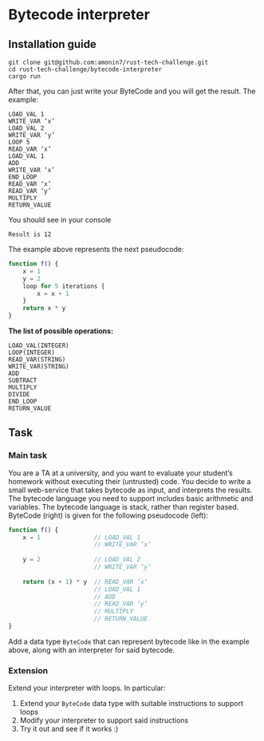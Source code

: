 # Bytecode interpreter

## Installation guide

```shell
git clone git@github.com:amonin7/rust-tech-challenge.git
cd rust-tech-challenge/bytecode-interpreter
cargo run
```

After that, you can just write your ByteCode and you will get the result. The example:
```text
LOAD_VAL 1
WRITE_VAR ‘x’
LOAD_VAL 2
WRITE_VAR ‘y’
LOOP 5
READ_VAR ‘x’
LOAD_VAL 1
ADD
WRITE_VAR ‘x’
END_LOOP
READ_VAR ‘x’
READ_VAR ‘y’
MULTIPLY
RETURN_VALUE
```

You should see in your console
```text
Result is 12
```

The example above represents the next pseudocode:
```javascript
function f() {
    x = 1
    y = 2
    loop for 5 iterations {
        x = x + 1
    }
    return x * y
}
```

**The list of possible operations:**
```text
LOAD_VAL(INTEGER)
LOOP(INTEGER)
READ_VAR(STRING)
WRITE_VAR(STRING)
ADD
SUBTRACT
MULTIPLY
DIVIDE
END_LOOP
RETURN_VALUE
```

## Task

### Main task

You are a TA at a university, and you want to evaluate your student’s homework without executing their (untrusted) code.
You decide to write a small web-service that takes bytecode as input, and interprets the results.
The bytecode language you need to support includes basic arithmetic and variables. 
The bytecode language is stack, rather than register based. 
ByteCode (right) is given for the following pseudocode (left):
```javascript
function f() {
    x = 1               // LOAD_VAL 1
                        // WRITE_VAR ‘x’
    
    y = 2               // LOAD_VAL 2
                        // WRITE_VAR ‘y’
    
    return (x + 1) * y  // READ_VAR ‘x’
                        // LOAD_VAL 1
                        // ADD
                        // READ_VAR ‘y’
                        // MULTIPLY
                        // RETURN_VALUE
}
```
Add a data type `ByteCode` that can represent bytecode like in the example above, along with an interpreter for said bytecode.

### Extension

Extend your interpreter with loops. In particular:
1. Extend your `ByteCode` data type with suitable instructions to support loops
2. Modify your interpreter to support said instructions
3. Try it out and see if it works :)
